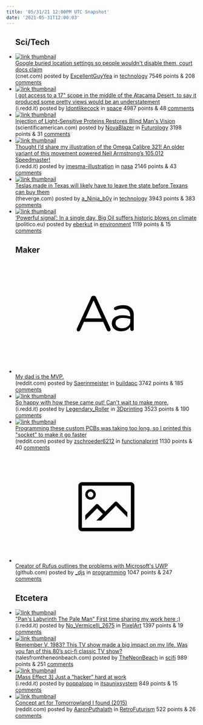 ```yaml
---
title: '05/31/21 12:00PM UTC Snapshot'
date: '2021-05-31T12:00:03'
---
```

<ul>
<h2>Sci/Tech</h2>

<li><a href='https://www.cnet.com/news/google-buried-location-settings-so-people-wouldnt-disable-them-court-docs-claim/'><img src='https://b.thumbs.redditmedia.com/TZuNupoRYrEfRuGGVpDGiaJLJJ5M2cE8t_TR6Iu00nc.jpg' alt='link thumbnail'></a><div><div class='linkTitle'><a href='https://www.cnet.com/news/google-buried-location-settings-so-people-wouldnt-disable-them-court-docs-claim/'>Google buried location settings so people wouldn't disable them, court docs claim</a></div>(cnet.com) posted by <a href='https://www.reddit.com/user/ExcellentGuyYea'>ExcellentGuyYea</a> in <a href='https://www.reddit.com/r/technology'>technology</a> 7546 points & 208 <a href='https://www.reddit.com/r/technology/comments/noolon/google_buried_location_settings_so_people_wouldnt/'>comments</a></div></li>

<li><a href='https://i.redd.it/182vmralgc271.jpg'><img src='https://b.thumbs.redditmedia.com/AxhD4zi-sexl0oR_hRFPHOLzrr4NY_FqsRulikkd-RI.jpg' alt='link thumbnail'></a><div><div class='linkTitle'><a href='https://i.redd.it/182vmralgc271.jpg'>I got access to a 17" scope in the middle of the Atacama Desert, to say it produced some pretty views would be an understatement</a></div>(i.redd.it) posted by <a href='https://www.reddit.com/user/Idontlikecock'>Idontlikecock</a> in <a href='https://www.reddit.com/r/space'>space</a> 4987 points & 48 <a href='https://www.reddit.com/r/space/comments/nonkjj/i_got_access_to_a_17_scope_in_the_middle_of_the/'>comments</a></div></li>

<li><a href='https://www.scientificamerican.com/article/injection-of-light-sensitive-proteins-restores-blind-mans-vision/'><img src='https://b.thumbs.redditmedia.com/7jlE_w1lu16iusCgOd3z7bvQB7MpJxS-kPhyravGoTE.jpg' alt='link thumbnail'></a><div><div class='linkTitle'><a href='https://www.scientificamerican.com/article/injection-of-light-sensitive-proteins-restores-blind-mans-vision/'>Injection of Light-Sensitive Proteins Restores Blind Man's Vision</a></div>(scientificamerican.com) posted by <a href='https://www.reddit.com/user/NovaBlazer'>NovaBlazer</a> in <a href='https://www.reddit.com/r/Futurology'>Futurology</a> 3198 points & 31 <a href='https://www.reddit.com/r/Futurology/comments/nom4hu/injection_of_lightsensitive_proteins_restores/'>comments</a></div></li>

<li><a href='https://i.redd.it/ifsltp36ga271.jpg'><img src='https://b.thumbs.redditmedia.com/Tle1Lplj3RAMeAGxbuokLlgIf7CMIseMvjv60SLhsys.jpg' alt='link thumbnail'></a><div><div class='linkTitle'><a href='https://i.redd.it/ifsltp36ga271.jpg'>Thought I’d share my illustration of the Omega Calibre 321! An older variant of this movement powered Neil Armstrong’s 105.012 Speedmaster!</a></div>(i.redd.it) posted by <a href='https://www.reddit.com/user/jmesma-illustration'>jmesma-illustration</a> in <a href='https://www.reddit.com/r/nasa'>nasa</a> 2146 points & 43 <a href='https://www.reddit.com/r/nasa/comments/nofb86/thought_id_share_my_illustration_of_the_omega/'>comments</a></div></li>

<li><a href='https://www.theverge.com/2021/5/30/22457455/tesla-texas-factory-law-ship-out-of-state-direct-sale-legislation'><img src='https://a.thumbs.redditmedia.com/oFlHgo-NT_n4-2MaHVJn0_K547-BTbpvUxN-pyumIy8.jpg' alt='link thumbnail'></a><div><div class='linkTitle'><a href='https://www.theverge.com/2021/5/30/22457455/tesla-texas-factory-law-ship-out-of-state-direct-sale-legislation'>Teslas made in Texas will likely have to leave the state before Texans can buy them</a></div>(theverge.com) posted by <a href='https://www.reddit.com/user/a_Ninja_b0y'>a_Ninja_b0y</a> in <a href='https://www.reddit.com/r/technology'>technology</a> 3943 points & 383 <a href='https://www.reddit.com/r/technology/comments/nocvrx/teslas_made_in_texas_will_likely_have_to_leave/'>comments</a></div></li>

<li><a href='https://www.politico.eu/article/powerful-signal-in-a-single-day-big-oil-suffers-historic-blows-on-climate/'><img src='https://b.thumbs.redditmedia.com/2gTY9Hwa1PqITlIXHkYhBdXaNOHGuyYNEEf_IajehNg.jpg' alt='link thumbnail'></a><div><div class='linkTitle'><a href='https://www.politico.eu/article/powerful-signal-in-a-single-day-big-oil-suffers-historic-blows-on-climate/'>‘Powerful signal’: In a single day, Big Oil suffers historic blows on climate</a></div>(politico.eu) posted by <a href='https://www.reddit.com/user/eberkut'>eberkut</a> in <a href='https://www.reddit.com/r/environment'>environment</a> 1119 points & 15 <a href='https://www.reddit.com/r/environment/comments/noap5z/powerful_signal_in_a_single_day_big_oil_suffers/'>comments</a></div></li>

<h2>Maker</h2>

<li><a href='https://www.reddit.com/r/buildapc/comments/noexsn/my_dad_is_the_mvp/'><svg version='1.1' viewBox='-34 -12 104 64' preserveAspectRatio='xMidYMid slice' xmlns='http://www.w3.org/2000/svg' xmlns:xlink='http://www.w3.org/1999/xlink'>
    <title>text link thumbnail</title>
    <path d='M12.19,8.84a1.45,1.45,0,0,0-1.4-1h-.12a1.46,1.46,0,0,0-1.42,1L1.14,26.56a1.29,1.29,0,0,0-.14.59,1,1,0,0,0,1,1,1.12,1.12,0,0,0,1.08-.77l2.08-4.65h11l2.08,4.59a1.24,1.24,0,0,0,1.12.83,1.08,1.08,0,0,0,1.08-1.08,1.64,1.64,0,0,0-.14-.57ZM6.08,20.71l4.59-10.22,4.6,10.22Z'>
    </path>
    <path d='M32.24,14.78A6.35,6.35,0,0,0,27.6,13.2a11.36,11.36,0,0,0-4.7,1,1,1,0,0,0-.58.89,1,1,0,0,0,.94.92,1.23,1.23,0,0,0,.39-.08,8.87,8.87,0,0,1,3.72-.81c2.7,0,4.28,1.33,4.28,3.92v.5a15.29,15.29,0,0,0-4.42-.61c-3.64,0-6.14,1.61-6.14,4.64v.05c0,2.95,2.7,4.48,5.37,4.48a6.29,6.29,0,0,0,5.19-2.48V26.9a1,1,0,0,0,1,1,1,1,0,0,0,1-1.06V19A5.71,5.71,0,0,0,32.24,14.78Zm-.56,7.7c0,2.28-2.17,3.89-4.81,3.89-1.94,0-3.61-1.06-3.61-2.86v-.06c0-1.8,1.5-3,4.2-3a15.2,15.2,0,0,1,4.22.61Z'>
    </path>
    </svg></a><div><div class='linkTitle'><a href='https://www.reddit.com/r/buildapc/comments/noexsn/my_dad_is_the_mvp/'>My dad is the MVP.</a></div>(reddit.com) posted by <a href='https://www.reddit.com/user/Saerinmeister'>Saerinmeister</a> in <a href='https://www.reddit.com/r/buildapc'>buildapc</a> 3742 points & 185 <a href='https://www.reddit.com/r/buildapc/comments/noexsn/my_dad_is_the_mvp/'>comments</a></div></li>

<li><a href='https://i.redd.it/yr3439vb8b271.jpg'><img src='https://b.thumbs.redditmedia.com/_WTURM13e6UxdK1id4weDn54-ddumKY2KKt-6RNO3uQ.jpg' alt='link thumbnail'></a><div><div class='linkTitle'><a href='https://i.redd.it/yr3439vb8b271.jpg'>So happy with how these came out! Can't wait to make more.</a></div>(i.redd.it) posted by <a href='https://www.reddit.com/user/Legendary_Roller'>Legendary_Roller</a> in <a href='https://www.reddit.com/r/3Dprinting'>3Dprinting</a> 3523 points & 190 <a href='https://www.reddit.com/r/3Dprinting/comments/noinmg/so_happy_with_how_these_came_out_cant_wait_to/'>comments</a></div></li>

<li><a href='https://www.reddit.com/gallery/noqy9i'><img src='https://b.thumbs.redditmedia.com/FQv8OxH2r0LCjMrt0RWNkj-3mtVzLCjGcFyUNWKzsQQ.jpg' alt='link thumbnail'></a><div><div class='linkTitle'><a href='https://www.reddit.com/gallery/noqy9i'>Programming these custom PCBs was taking too long, so I printed this "socket" to make it go faster</a></div>(reddit.com) posted by <a href='https://www.reddit.com/user/zschroeder6212'>zschroeder6212</a> in <a href='https://www.reddit.com/r/functionalprint'>functionalprint</a> 1130 points & 40 <a href='https://www.reddit.com/r/functionalprint/comments/noqy9i/programming_these_custom_pcbs_was_taking_too_long/'>comments</a></div></li>

<li><a href='https://github.com/pbatard/rufus/issues/1617'><svg version='1.1' viewBox='-34 -14 104 64' preserveAspectRatio='xMidYMid meet' xmlns='http://www.w3.org/2000/svg' xmlns:xlink='http://www.w3.org/1999/xlink'>
    <title>link thumbnail</title>
    <path d='M32,4H4A2,2,0,0,0,2,6V30a2,2,0,0,0,2,2H32a2,2,0,0,0,2-2V6A2,2,0,0,0,32,4ZM4,30V6H32V30Z'></path>
    <path d='M8.92,14a3,3,0,1,0-3-3A3,3,0,0,0,8.92,14Zm0-4.6A1.6,1.6,0,1,1,7.33,11,1.6,1.6,0,0,1,8.92,9.41Z'></path>
    <path d='M22.78,15.37l-5.4,5.4-4-4a1,1,0,0,0-1.41,0L5.92,22.9v2.83l6.79-6.79L16,22.18l-3.75,3.75H15l8.45-8.45L30,24V21.18l-5.81-5.81A1,1,0,0,0,22.78,15.37Z'></path>
    </svg></a><div><div class='linkTitle'><a href='https://github.com/pbatard/rufus/issues/1617'>Creator of Rufus outlines the problems with Microsoft's UWP</a></div>(github.com) posted by <a href='https://www.reddit.com/user/_djs'>_djs</a> in <a href='https://www.reddit.com/r/programming'>programming</a> 1047 points & 247 <a href='https://www.reddit.com/r/programming/comments/noagrx/creator_of_rufus_outlines_the_problems_with/'>comments</a></div></li>

<h2>Etcetera</h2>

<li><a href='https://i.redd.it/kf6sj4tgv9271.gif'><img src='https://b.thumbs.redditmedia.com/-5TN9HXClMsbElB5vUqeXbYl06OPRBwxfMaK_-q2r_E.jpg' alt='link thumbnail'></a><div><div class='linkTitle'><a href='https://i.redd.it/kf6sj4tgv9271.gif'>"Pan's Labyrinth The Pale Man" First time sharing my work here :)</a></div>(i.redd.it) posted by <a href='https://www.reddit.com/user/No_Vermicelli_2675'>No_Vermicelli_2675</a> in <a href='https://www.reddit.com/r/PixelArt'>PixelArt</a> 1397 points & 19 <a href='https://www.reddit.com/r/PixelArt/comments/nocypf/pans_labyrinth_the_pale_man_first_time_sharing_my/'>comments</a></div></li>

<li><a href='https://talesfromtheneonbeach.com/2021/05/30/v-tv-miniseries-1983-episode-one/'><img src='https://b.thumbs.redditmedia.com/DyO2-kYmHkNiQ236DuLGqGInCRz18c3JGGGoFPP50hw.jpg' alt='link thumbnail'></a><div><div class='linkTitle'><a href='https://talesfromtheneonbeach.com/2021/05/30/v-tv-miniseries-1983-episode-one/'>Remember V, 1983? This TV show made a big impact on my life. Was you fan of this 80’s sci-fi classic TV show?</a></div>(talesfromtheneonbeach.com) posted by <a href='https://www.reddit.com/user/TheNeonBeach'>TheNeonBeach</a> in <a href='https://www.reddit.com/r/scifi'>scifi</a> 989 points & 251 <a href='https://www.reddit.com/r/scifi/comments/nof3z0/remember_v_1983_this_tv_show_made_a_big_impact_on/'>comments</a></div></li>

<li><a href='https://i.redd.it/6ym865t5ca271.gif'><img src='https://b.thumbs.redditmedia.com/woi82535fwRyKBbg8cCQISVUz8NV0swUwTpclxLkTJg.jpg' alt='link thumbnail'></a><div><div class='linkTitle'><a href='https://i.redd.it/6ym865t5ca271.gif'>[Mass Effect 3] Just a “hacker” hard at work</a></div>(i.redd.it) posted by <a href='https://www.reddit.com/user/poppalopp'>poppalopp</a> in <a href='https://www.reddit.com/r/itsaunixsystem'>itsaunixsystem</a> 849 points & 15 <a href='https://www.reddit.com/r/itsaunixsystem/comments/noeusb/mass_effect_3_just_a_hacker_hard_at_work/'>comments</a></div></li>

<li><a href='https://www.reddit.com/gallery/nosyhh'><img src='https://b.thumbs.redditmedia.com/ImfldYBEqHQ74KDA9Sw04twybNKbuQKUCMM3qVNGvwc.jpg' alt='link thumbnail'></a><div><div class='linkTitle'><a href='https://www.reddit.com/gallery/nosyhh'>Concept art for Tomorrowland I found (2015)</a></div>(reddit.com) posted by <a href='https://www.reddit.com/user/AaronPuthalath'>AaronPuthalath</a> in <a href='https://www.reddit.com/r/RetroFuturism'>RetroFuturism</a> 522 points & 26 <a href='https://www.reddit.com/r/RetroFuturism/comments/nosyhh/concept_art_for_tomorrowland_i_found_2015/'>comments</a></div></li>

</ul>
